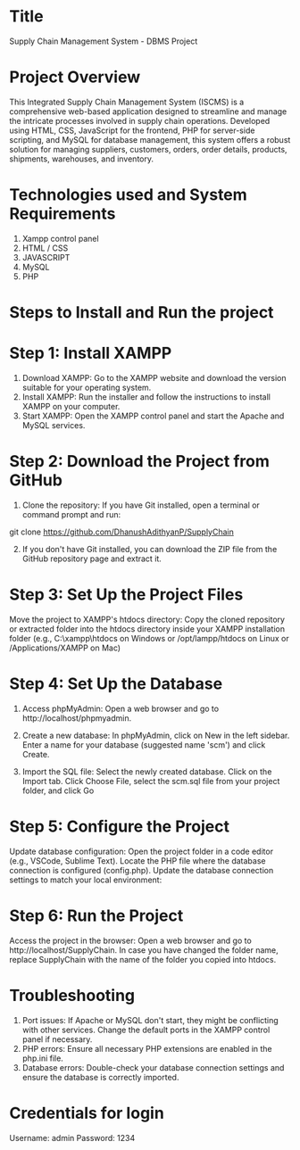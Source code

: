 # Title 

Supply Chain Management System - DBMS Project

# Project Overview 

This Integrated Supply Chain Management System (ISCMS) is a comprehensive web-based application designed to streamline and manage the intricate processes involved in supply chain operations. Developed using HTML, CSS, JavaScript for the frontend, PHP for server-side scripting, and MySQL for database management, this system offers a robust solution for managing suppliers, customers, orders, order details, products, shipments, warehouses, and inventory.

# Technologies used and System Requirements

1. Xampp control panel
2. HTML / CSS
3. JAVASCRIPT
4. MySQL
5. PHP

# Steps to Install and Run the project

# Step 1: Install XAMPP
1. Download XAMPP: Go to the XAMPP website and download the version suitable for your operating system.
2. Install XAMPP: Run the installer and follow the instructions to install XAMPP on your computer.
3. Start XAMPP: Open the XAMPP control panel and start the Apache and MySQL services.

# Step 2: Download the Project from GitHub
1. Clone the repository:
If you have Git installed, open a terminal or command prompt and run:

git clone https://github.com/DhanushAdithyanP/SupplyChain

2. If you don't have Git installed, you can download the ZIP file from the GitHub repository page and extract it.

# Step 3: Set Up the Project Files
Move the project to XAMPP's htdocs directory:
Copy the cloned repository or extracted folder into the htdocs directory inside your XAMPP installation folder (e.g., C:\xampp\htdocs on Windows or /opt/lampp/htdocs on Linux or /Applications/XAMPP on Mac)

# Step 4: Set Up the Database
1. Access phpMyAdmin:
Open a web browser and go to http://localhost/phpmyadmin.

2. Create a new database:
In phpMyAdmin, click on New in the left sidebar.
Enter a name for your database (suggested name 'scm') and click Create.

3. Import the SQL file:
Select the newly created database.
Click on the Import tab.
Click Choose File, select the scm.sql file from your project folder, and click Go

# Step 5: Configure the Project
Update database configuration:
Open the project folder in a code editor (e.g., VSCode, Sublime Text).
Locate the PHP file where the database connection is configured (config.php).
Update the database connection settings to match your local environment: 

<?php
$servername = "localhost";
$username = "root";
$password = ""; // Default XAMPP password is empty
$dbname = "scm"; // The name of the database you created
?>

# Step 6: Run the Project
Access the project in the browser:
Open a web browser and go to http://localhost/SupplyChain. 
In case you have changed the folder name, replace SupplyChain with the name of the folder you copied into htdocs.

# Troubleshooting
1. Port issues: If Apache or MySQL don't start, they might be conflicting with other services. Change the default ports in the XAMPP control panel if necessary.
2. PHP errors: Ensure all necessary PHP extensions are enabled in the php.ini file.
3. Database errors: Double-check your database connection settings and ensure the database is correctly imported.

# Credentials for login
Username: admin
Password: 1234



